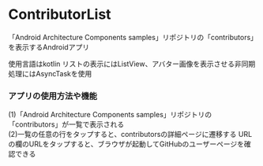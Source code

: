 # ContributorList

「Android Architecture Components samples」リポジトリの「contributors」を表示するAndroidアプリ

使用言語はkotlin
リストの表示にはListView、アバター画像を表示させる非同期処理にはAsyncTaskを使用

### アプリの使用方法や機能
(1)「Android Architecture Components samples」リポジトリの「contributors」が一覧で表示される</br>
(2)一覧の任意の行をタップすると、contributorsの詳細ページに遷移する URLの欄のURLをタップすると、ブラウザが起動してGitHubのユーザーページを確認できる</br>
